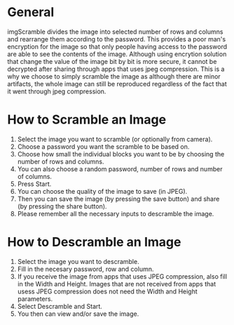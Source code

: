 General
====================

imgScramble divides the image into selected number of rows and columns and rearrange them according to the password. This provides a poor man's encryption for the image so that only people having access to the password are able to see the contents of the image. Although using encrytion solution that change the value of the image bit by bit is more secure, it cannot be decrypted after sharing through apps that uses jpeg compression. This is a why we choose to simply scramble the image as although there are minor artifacts, the whole image can still be reproduced regardless of the fact that it went through jpeg compression.


How to Scramble an Image
====================

1. Select the image you want to scramble (or optionally from camera).
2. Choose a password you want the scramble to be based on.
3. Choose how small the individual blocks you want to be by choosing the number of rows and columns.
4. You can also choose a random password, number of rows and number of columns.
5. Press Start.
6. You can choose the quality of the image to save (in JPEG).
7. Then you can save the image (by pressing the save button) and share (by pressing the share button).
8. Please remember all the necessary inputs to descramble the image.


How to Descramble an Image
====================

1. Select the image you want to descramble.
2. Fill in the necesary password, row and column.
3. If you receive the image from apps that uses JPEG compression, also fill in the Width and Height. Images that are not received from apps that usess JPEG compression does not need the Width and Height parameters.
4. Select Descramble and Start.
5. You then can view and/or save the image.
